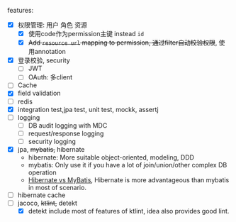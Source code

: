 features:
-[x] 权限管理: 用户 角色 资源
  - [x] 使用code作为permission主键 instead `id`
  - [x] ~~Add `resource url` mapping to permission, 通过filter自动校验权限~~, 使用annotation
-[x] 登录校验, security
  - [ ] JWT
  - [ ] OAuth: 多client
-[ ] Cache
-[x] field validation
-[ ] redis
-[x] integration test,jpa test, unit test, mockk, assertj
-[ ] logging
  - [ ] DB audit logging with MDC
  - [ ] request/response logging
  - [ ] security logging
-[x] jpa, ~~mybatis,~~ hibernate
  - hibernate: More suitable object-oriented, modeling, DDD
  - mybatis: Only use it if you have a lot of join/union/other complex DB operation
  - [Hibernate vs MyBatis](https://www.zhihu.com/question/21104468),
  Hibernate is more advantageous than mybatis in most of scenario.
-[ ] hibernate cache
-[ ] jacoco, ~~ktlint,~~ detekt
  - [x] detekt include most of features of ktlint, idea also provides good lint.

